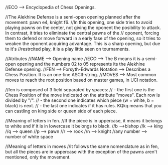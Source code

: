 //ECO --> Encyclopedia of Chess Openings.

//The Alekhine Defense is a semi-open opening planned after the movement: pawn e4, knight f6.
//In this opening, one side tries to avoid playing pawns on the center, not giving the oponent the posibility to attack. In contrast, it tries to eliminate the central pawns of the
// oponent, forcing them to defend or move forward in a early fase of the opening, so it tries to weaken the oponent acquiring advantage. This is a sharp opening, but due to it's 
//restrcited play, it is a play little seen on tournaments.

//Atributes
//NAME --> Opening name
//ECO --> The B means it is a semi-open opening and the numbers 02 to 05 represents its the Alekhine Defense opening.
//FEN --> Forsyth-Edwards Notation --> Describes a Chess Position. It is an one-line ASCII-string.
//MOVES --> Most common moves to reach the root position based on master games, in UCI notation.

//fen is composed of 3 field separated by spaces:
//  - the first one is the Chess Position of the move indicated on the attribute "moves". Each row is divided by "/".
//  - the second one indicates which piece (w = white, b = black) is next.
//  - the last one indicates if it has rules. KQkq means that you can castling on king side or queen side of each piece.

//Meaning of letters in fen.
//If the piece is in uppercase, it means it belongs to white and if it is in lowercase it belongs to black.
//b -->bishop 
//k --> king 
//q --> queen 
//p --> pawn 
//r --> rook 
//n --> knight
//any number --> number of white space

//Meaning of letters in moves
//It follows the same nomenclature as in fen, but all the pieces are in uppercase with the exception of the pawns aren't mentioned, only the movement.
